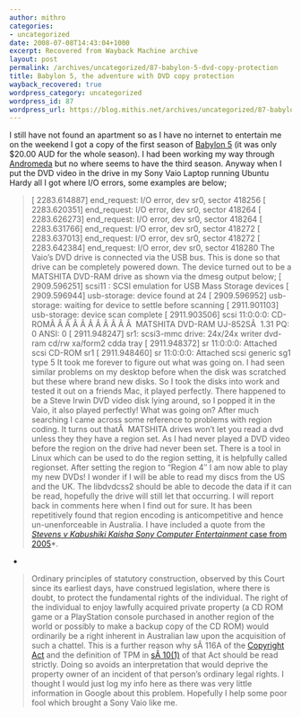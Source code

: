 ```yaml
---
author: mithro
categories:
- uncategorized
date: 2008-07-08T14:43:04+1000
excerpt: Recovered from Wayback Machine archive
layout: post
permalink: /archives/uncategorized/87-babylon-5-dvd-copy-protection
title: Babylon 5, the adventure with DVD copy protection
wayback_recovered: true
wordpress_category: uncategorized
wordpress_id: 87
wordpress_url: https://blog.mithis.net/archives/uncategorized/87-babylon-5-dvd-copy-protection
---
```

I still have not found an apartment so as I have no internet to entertain me on the weekend I got a copy of the first season of [Babylon 5](http://en.wikipedia.org/wiki/Babylon_5) (it was only $20.00 AUD for the whole season). I had been working my way through [Andromeda](http://en.wikipedia.org/wiki/Andromeda_(TV_series)) but no where seems to have the third season.
Anyway when I put the DVD video in the drive in my Sony Vaio Laptop running Ubuntu Hardy all I got where I/O errors, some examples are below;
> [ 2283.614887] end_request: I/O error, dev sr0, sector 418256
[ 2283.620351] end_request: I/O error, dev sr0, sector 418264
[ 2283.626273] end_request: I/O error, dev sr0, sector 418264
[ 2283.631766] end_request: I/O error, dev sr0, sector 418272
[ 2283.637013] end_request: I/O error, dev sr0, sector 418272
[ 2283.642384] end_request: I/O error, dev sr0, sector 418280
The Vaio’s DVD drive is connected via the USB bus. This is done so that drive can be completely powered down. The device turned out to be a MATSHITA DVD-RAM drive as shown via the dmesg output below;
> [ 2909.596251] scsi11 : SCSI emulation for USB Mass Storage devices
[ 2909.596944] usb-storage: device found at 24
[ 2909.596952] usb-storage: waiting for device to settle before scanning
[ 2911.901103] usb-storage: device scan complete
[ 2911.903506] scsi 11:0:0:0: CD-ROMÂ Â Â Â Â Â Â Â Â Â Â  MATSHITA DVD-RAM UJ-852SÂ  1.31 PQ: 0 ANSI: 0
[ 2911.948247] sr1: scsi3-mmc drive: 24x/24x writer dvd-ram cd/rw xa/form2 cdda tray
[ 2911.948372] sr 11:0:0:0: Attached scsi CD-ROM sr1
[ 2911.948460] sr 11:0:0:0: Attached scsi generic sg1 type 5
It took me forever to figure out what was going on. I had seen similar problems on my desktop before when the disk was scratched but these where brand new disks. So I took the disks into work and tested it out on a friends Mac, it played perfectly. There happened to be a Steve Irwin DVD video disk lying around, so I popped it in the Vaio, it also played perfectly! What was going on?
After much searching I came across some reference to problems with region coding. It turns out thatÂ  MATSHITA drives won’t let you read a dvd unless they they have a region set. As I had never played a DVD video before the region on the drive had never been set.
There is a tool in Linux which can be used to do the region setting, it is helpfully called regionset. After setting the region to “Region 4″ I am now able to play my new DVDs! I wonder if I will be able to read my discs from the US and the UK. The libdvdcss2 should be able to decode the data if it can be read, hopefully the drive will still let that occurring. I will report back in comments here when I find out for sure.
It has been repetitively found that region encoding is anticompetitive and hence un-unenforceable in Australia. I have included a quote from the [*Stevens v Kabushiki Kaisha Sony Computer Entertainment* case from 2005](http://www.austlii.edu.au/au/cases/cth/high_ct/2005/58.html)*.
*
> Ordinary principles of statutory construction, observed by this Court since its earliest days, have construed legislation, where there is doubt, to protect the fundamental rights of the individual[](http://www.austlii.edu.au/au/cases/cth/high_ct/2005/58.html#fn159). The right of the individual to enjoy lawfully acquired private property (a CD ROM game or a PlayStation console purchased in another region of the world or possibly to make a backup copy of the CD ROM) would ordinarily be a right inherent in Australian law upon the acquisition of such a chattel. This is a further reason why sÂ 116A of the [Copyright Act](http://www.austlii.edu.au/au/legis/cth/consol_act/ca1968133/) and the definition of TPM in [sÂ 10(1)](http://www.austlii.edu.au/au/legis/cth/consol_act/ca1968133/s10.html) of that Act should be read strictly. Doing so avoids an interpretation that would deprive the property owner of an incident of that person’s ordinary legal rights.
I thought I would just log my info here as there was very little information in Google about this problem. Hopefully I help some poor fool which brought a Sony Vaio like me.

